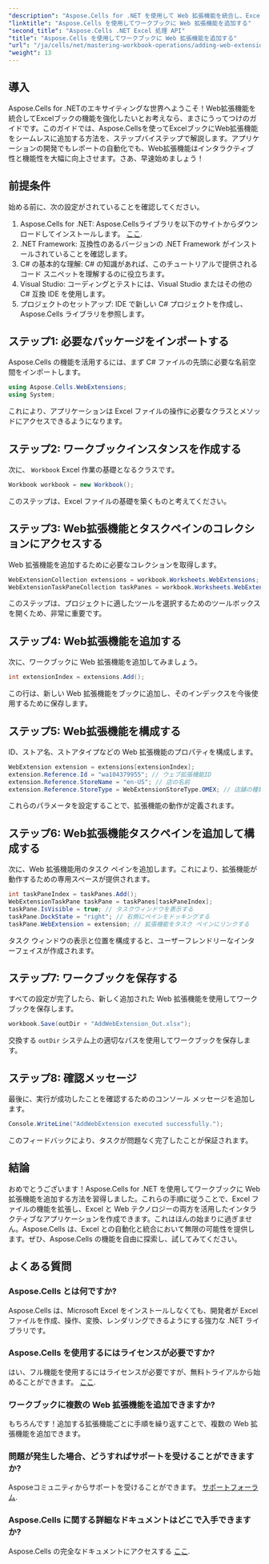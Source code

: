 ```yaml
---
"description": "Aspose.Cells for .NET を使用して Web 拡張機能を統合し、Excel ブックを強化する方法を学びましょう。このステップバイステップのチュートリアルでは、前提条件と詳細なコード例を紹介します。"
"linktitle": "Aspose.Cells を使用してワークブックに Web 拡張機能を追加する"
"second_title": "Aspose.Cells .NET Excel 処理 API"
"title": "Aspose.Cells を使用してワークブックに Web 拡張機能を追加する"
"url": "/ja/cells/net/mastering-workbook-operations/adding-web-extension/"
"weight": 13
---
```


## 導入

Aspose.Cells for .NETのエキサイティングな世界へようこそ！Web拡張機能を統合してExcelブックの機能を強化したいとお考えなら、まさにうってつけのガイドです。このガイドでは、Aspose.Cellsを使ってExcelブックにWeb拡張機能をシームレスに追加する方法を、ステップバイステップで解説します。アプリケーションの開発でもレポートの自動化でも、Web拡張機能はインタラクティブ性と機能性を大幅に向上させます。さあ、早速始めましょう！

## 前提条件

始める前に、次の設定がされていることを確認してください。

1. Aspose.Cells for .NET: Aspose.Cellsライブラリを以下のサイトからダウンロードしてインストールします。 [ここ](https://releases。aspose.com/cells/net/).
2. .NET Framework: 互換性のあるバージョンの .NET Framework がインストールされていることを確認します。
3. C# の基本的な理解: C# の知識があれば、このチュートリアルで提供されるコード スニペットを理解するのに役立ちます。
4. Visual Studio: コーディングとテストには、Visual Studio またはその他の C# 互換 IDE を使用します。
5. プロジェクトのセットアップ: IDE で新しい C# プロジェクトを作成し、Aspose.Cells ライブラリを参照します。

## ステップ1: 必要なパッケージをインポートする

Aspose.Cells の機能を活用するには、まず C# ファイルの先頭に必要な名前空間をインポートします。

```csharp
using Aspose.Cells.WebExtensions;
using System;
```

これにより、アプリケーションは Excel ファイルの操作に必要なクラスとメソッドにアクセスできるようになります。

## ステップ2: ワークブックインスタンスを作成する

次に、 `Workbook` Excel 作業の基礎となるクラスです。

```csharp
Workbook workbook = new Workbook();
```

このステップは、Excel ファイルの基礎を築くものと考えてください。

## ステップ3: Web拡張機能とタスクペインのコレクションにアクセスする

Web 拡張機能を追加するために必要なコレクションを取得します。

```csharp
WebExtensionCollection extensions = workbook.Worksheets.WebExtensions;
WebExtensionTaskPaneCollection taskPanes = workbook.Worksheets.WebExtensionTaskPanes;
```

このステップは、プロジェクトに適したツールを選択するためのツールボックスを開くため、非常に重要です。

## ステップ4: Web拡張機能を追加する

次に、ワークブックに Web 拡張機能を追加してみましょう。

```csharp
int extensionIndex = extensions.Add();
```

この行は、新しい Web 拡張機能をブックに追加し、そのインデックスを今後使用するために保存します。

## ステップ5: Web拡張機能を構成する

ID、ストア名、ストアタイプなどの Web 拡張機能のプロパティを構成します。

```csharp
WebExtension extension = extensions[extensionIndex];
extension.Reference.Id = "wa104379955"; // ウェブ拡張機能ID
extension.Reference.StoreName = "en-US"; // 店の名前
extension.Reference.StoreType = WebExtensionStoreType.OMEX; // 店舗の種類
```

これらのパラメータを設定することで、拡張機能の動作が定義されます。

## ステップ6: Web拡張機能タスクペインを追加して構成する

次に、Web 拡張機能用のタスク ペインを追加します。これにより、拡張機能が動作するための専用スペースが提供されます。

```csharp
int taskPaneIndex = taskPanes.Add();
WebExtensionTaskPane taskPane = taskPanes[taskPaneIndex];
taskPane.IsVisible = true; // タスクウィンドウを表示する
taskPane.DockState = "right"; // 右側にペインをドッキングする
taskPane.WebExtension = extension; // 拡張機能をタスク ペインにリンクする
```

タスク ウィンドウの表示と位置を構成すると、ユーザーフレンドリーなインターフェイスが作成されます。

## ステップ7: ワークブックを保存する

すべての設定が完了したら、新しく追加された Web 拡張機能を使用してワークブックを保存します。

```csharp
workbook.Save(outDir + "AddWebExtension_Out.xlsx");
```

交換する `outDir` システム上の適切なパスを使用してワークブックを保存します。

## ステップ8: 確認メッセージ

最後に、実行が成功したことを確認するためのコンソール メッセージを追加します。

```csharp
Console.WriteLine("AddWebExtension executed successfully.");
```

このフィードバックにより、タスクが問題なく完了したことが保証されます。

## 結論

おめでとうございます！Aspose.Cells for .NET を使用してワークブックに Web 拡張機能を追加する方法を習得しました。これらの手順に従うことで、Excel ファイルの機能を拡張し、Excel と Web テクノロジーの両方を活用したインタラクティブなアプリケーションを作成できます。これはほんの始まりに過ぎません。Aspose.Cells は、Excel との自動化と統合において無限の可能性を提供します。ぜひ、Aspose.Cells の機能を自由に探索し、試してみてください。

## よくある質問

### Aspose.Cells とは何ですか?
Aspose.Cells は、Microsoft Excel をインストールしなくても、開発者が Excel ファイルを作成、操作、変換、レンダリングできるようにする強力な .NET ライブラリです。

### Aspose.Cells を使用するにはライセンスが必要ですか?
はい、フル機能を使用するにはライセンスが必要ですが、無料トライアルから始めることができます。 [ここ](https://releases。aspose.com/).

### ワークブックに複数の Web 拡張機能を追加できますか?
もちろんです！追加する拡張機能ごとに手順を繰り返すことで、複数の Web 拡張機能を追加できます。

### 問題が発生した場合、どうすればサポートを受けることができますか?
Asposeコミュニティからサポートを受けることができます。 [サポートフォーラム](https://forum。aspose.com/c/cells/9).

### Aspose.Cells に関する詳細なドキュメントはどこで入手できますか?
Aspose.Cells の完全なドキュメントにアクセスする [ここ](https://reference。aspose.com/cells/net/).